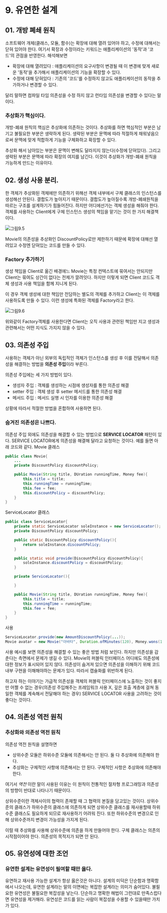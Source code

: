 # 9. 유연한 설계
## 01. 개방 폐쇄 원칙
소프트웨어 개체(클래스, 모듈, 함수)는 확장에 대해 열려 있어야 하고, 수정에 대해서는 닫혀 있어야 한다. 여기서 확장과 수정이라는 키워드는 애플리케이션의 '동작'과 '코드'의 관점을 반영한다. 해석해보면
* 확장에 대해 열려있다 : 애플리케이션의 요구사항이 변경될 때 이 변경에 맞게 새로운 '동작'을 추가해서 애플리케이션의 기능을 확장할 수 있다.
* 수정에 대해 닫혀있다 : 기존의 '코드'를 수정하지 않고도 애플리케이션의 동작을 추가하거나 변경할 수 있다.

달리 말하면 컴파일 타임 의존성을 수정 하지 않고 런타임 의존성을 변경할 수 있다는 말이다.
### 추상화가 핵심이다.
개방-폐쇄 원칙의 핵심은 추상화에 의존하는 것이다. 추상화를 하면 핵심적인 부분은 남기고 불필요한 부분은 생략하게 된다. 생략된 부분은 문맥에 따라 적절하게 채워넣음으로써 문맥에 맞게 적합하게 기능을 구체화하고 확장할 수 있다.

추상화 해서 남아있는 부분은 문맥이 변해도 달라지지 않는다(수정에 닫혀있다). 그리고 생략된 부분은 문맥에 따라 확장의 여지를 남긴다. 이것이 추상화가 개방-폐쇄 원칙을 가능하게 만드는 이유이다. 
## 02. 생성 사용 분리.
한 객체가 추상화된 객체에만 의존하기 위해선 객체 내부에서 구체 클래스의 인스턴스를 생성해선 안된다. 결합도가 높아지기 때문이다. 결합도가 높아질수록 개방-폐쇄원칙을 따르는 구조를 설계하기가 힘들어진다. 하지만 어디에선가는 객체 생성을 해줘야 한다. 객체를 사용하는 Client에게 구체 인스턴스 생성의 책임을 맡기는 것이 한 가지 해결책이다.

![그림9.5](https://raw.githubusercontent.com/lingi-log/lingi-log/master/assets/images/study/book/object/9-5.jpeg)

Movie의 의존성을 추상화인 DiscountPolicy로만 제한하기 때문에 확장에 대해선 열려있고 수정엔 닫혀있는 코드를 만들 수 있다.
### Factory 추가하기
생성 책임을 Client로 옮긴 배경에느 Movie는 특정 컨텍스트에 묶여서는 안되지만 Client는 묶여도 상간이 없다는 전제가 깔려잇다. 하지만 이렇게 되면 Client 코드도 객체 생성과 사용 책임을 함께 지니게 된다.

이 경우 객체 생성에 대한 책임만 전담하는 별도의 객체를 추가하고 Client는 이 객체를 사용하도록 만들 수 있다. 이런 생성에 특화된 객체를 Factory라고 한다.

![그림9.6](https://raw.githubusercontent.com/lingi-log/lingi-log/master/assets/images/study/book/object/9-6.jpeg)

위와같이 Factory객체를 사용한다면 Client는 오직 사용과 관련된 책임만 지고 생성과 관련해서는 어떤 지식도 가지지 않을 수 있다.
## 03. 의존성 주입
사용하는 객체가 아닌 외부의 독립적인 객체가 인스턴스를 생성 후 이를 전달해서 의존성을 해결하는 방법을 **의존성 주입**이라 부른다.

의존성 주입에는 세 가지 방법이 있다.
* 생성자 주입 : 객체를 생성하는 시점에 생성자를 통한 의존성 해결
* setter 주입 : 객체 생성 후 setter 메서드를 통한 의존성 해결
* 메서드 주입 : 메서드 실행 시 인자를 이용한 의존성 해결

상황에 따라서 적절한 방법을 혼합하여 사용하면 된다.

### 숨겨진 의존성은 나쁘다.
의존성 주입 외에도 의존성을 해결할 수 있는 방법으로 **SERVICE LOCATOR** 패턴이 있다. SERVICE LOCATOR에게 의존성을 해결해 달라고 요청하는 것이다. 예를 들면 아래 코드와 같다.
Movie 클래스
```java
public class Movie{
    ...
    private DiscountPolicy discountPolicy;

    public Movie(String title, DUration runningTime, Money fee){
        this.title = title;
        this.runningTime = runningTime;
        this.fee = fee;
        this.discountPolicy = discountPolicy;
    }
}
```
ServiceLocator 클래스
```java
public class ServiceLocator{
    private static ServiceLocator soleInstance = new ServiceLocator();
    private DiscountPolicy discountPolicy;

    public static DiscountPolicy discountPolicy(){
        return soleInstance.discountPolicy;
    }

    public static void provide(DiscountPolicy discountPolicy){
        soleInstance.discountPolicy = discountPolicy;
    }

    private ServiceLocator(){

    }

    public Movie(String title, DUration runningTime, Money fee){
        this.title = title;
        this.runningTime = runningTime;
        this.fee = fee;
    }
}
```
사용
```java
ServiceLocator.provide(new AmountDiscountPolicy(...));
Movie avatar = new Movie("아바타", Duration.ofMinutes(120), Money.wons(10000));
```
사용 예시를 보면 의존성을 해결할 수 있는 좋은 방법 처럼 보인다. 하지만 의존성을 감춘다는 측면에서 문제가 생길 수 있다. Movie의 퍼블릭 인터페이스 어디에도 의존성에 대한 정보가 표시되어 있지 않다. 의존성이 숨겨져 있으면 의존성을 이해하기 위해 코드 내부 구현을 이해해야하는 문제가 있다. 따라서 캡슐화를 위반하게 된다.

하고자 하는 이야기는 가급적 의존성을 객체의 퍼블릭 인터페이스에 노출하는 것이 좋지만 어쩔 수 없는 경우(의존성 주입해주는 프레임워크 사용 X, 깊은 호출 계층에 걸쳐 동일한 객체를 계속해서 전달해야 하는 경우) SERVICE LOCATOR 사용을 고려하는 것이 좋다는 것이다.

## 04. 의존성 역전 원칙
### 추상화와 의존성 역전 원칙
의존성 역전 원칙을 설명하면
* 상위수준 모듈은 하위수준 모듈에 의존해서는 안 된다. 둘 다 추상화에 의존해야 한다.
* 추상화는 구체적인 사항에 의존해서는 안 된다. 구체적인 사항은 추상화에 의존해야 한다.

여기서 *역전* 이란 말이 사용된 이유는 이 원칙이 전통적인 절차형 프로그래밍과 의존성의 방향이 반대로 나타나기 때문이다.

상위수준이란 객체사이의 협력이 존재할 때 그 협력의 본질을 담고있는 것이다. 상위수준의 클래스가 하위수준의 클래스에 의존하게 되면 상위수준 클래스를 재사용할때 하위수준 클래스도 필요하게 되므로 재사용하기 어려워 진다. 또한 하위수준의 변경으로 인해 상위수준까지 변경이 가능성을 가지게 된다.

이럴 때 추상화를 사용해 상위수준에 의존을 하게 만들어야 한다. 구체 클래스는 의존의 시작점이어야 한다. 의존성의 목적지가 되면 안 된다.
## 05. 유연성에 대한 조언
### 유연한 설계는 유연성이 필여할 때만 옳다.
유연하고 재사용 가능한 설계가 항상 옳은것은 아니다. 설계의 미덕은 단순함과 명확함에서 나오는데, 유연한 설계라는 말의 이면에는 복잡한 설계라는 의미가 숨어있다. 불필요한 유연성은 불필요한 복잡성을 낳는다. 단순하고 명확한 해법이 그런대로 만족스럽다면 유연성을 제거해라. 유연성은 코드를 읽는 사람이 복잡성을 수용할 수 있을때만 가치가 있다.


